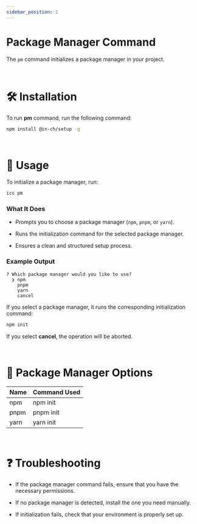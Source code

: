 ```yaml
---
sidebar_position: 1
---
```


# Package Manager Command

The <code>pm</code> command initializes a package manager in your project.

<br />

# 🛠 Installation

To run **pm** command, run the following command:

```bash
npm install @in-ch/setup -g
```

<br />

# 🚀 Usage

To initialize a package manager, run:

```bash
ics pm
```

### What It Does

- Prompts you to choose a package manager (<code>npm</code>, <code>pnpm</code>, or <code>yarn</code>).

- Runs the initialization command for the selected package manager.

- Ensures a clean and structured setup process.

### Example Output

```
? Which package manager would you like to use?
  ❯ npm
    pnpm
    yarn
    cancel
```

If you select a package manager, it runs the corresponding initialization command:

```bash
npm init
```

If you select **cancel**, the operation will be aborted.

<br />

# 🔖 Package Manager Options

| Name | Command Used |
| ---- | ------------ |
| npm  | npm init     |
| pnpm | pnpm init    |
| yarn | yarn init    |

<br />

# ❓ Troubleshooting

- If the package manager command fails, ensure that you have the necessary permissions.

- If no package manager is detected, install the one you need manually.

- If initialization fails, check that your environment is properly set up.
